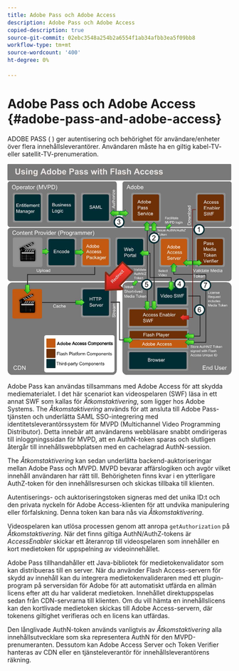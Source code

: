 ```yaml
---
title: Adobe Pass och Adobe Access
description: Adobe Pass och Adobe Access
copied-description: true
source-git-commit: 02ebc3548a254b2a6554f1ab34afbb3ea5f09bb8
workflow-type: tm+mt
source-wordcount: '400'
ht-degree: 0%

---
```


# Adobe Pass och Adobe Access {#adobe-pass-and-adobe-access}

ADOBE PASS ( [](https://www.adobe.com/products/adobepass/)) ger autentisering och behörighet för användare/enheter över flera innehållsleverantörer. Användaren måste ha en giltig kabel-TV- eller satellit-TV-prenumeration.

<!--<a id="fig_cln_bc2_44"></a>-->

![](assets/AdobePass_web.png)

Adobe Pass kan användas tillsammans med Adobe Access för att skydda mediematerialet. I det här scenariot kan videospelaren (SWF) läsa in ett annat SWF som kallas för *Åtkomstaktivering*, som ligger hos Adobe Systems. The *Åtkomstaktivering* används för att ansluta till Adobe Pass-tjänsten och underlätta SAML SSO-integrering med identitetsleverantörssystem för MVPD (Multichannel Video Programming Distributor). Detta innebär att användarens webbläsare snabbt omdirigeras till inloggningssidan för MVPD, att en AuthN-token sparas och slutligen återgår till innehållswebbplatsen med en cachelagrad AuthN-session.

The *Åtkomstaktivering* kan sedan underlätta backend-auktoriseringar mellan Adobe Pass och MVPD. MVPD bevarar affärslogiken och avgör vilket innehåll användaren har rätt till. Behörigheten finns kvar i en ytterligare AuthZ-token för den innehållsresursen och skickas tillbaka till klienten.

Autentiserings- och auktoriseringstoken signeras med det unika ID:t och den privata nyckeln för Adobe Access-klienten för att undvika manipulering eller förfalskning. Denna token kan bara nås via *Åtkomstaktivering*.

Videospelaren kan utlösa processen genom att anropa `getAuthorization` på *Åtkomstaktivering*. När det finns giltiga AuthN/AuthZ-tokens är *AccessEnabler* skickar ett återanrop till videospelaren som innehåller en kort medietoken för uppspelning av videoinnehållet.

Adobe Pass tillhandahåller ett Java-bibliotek för medietokenvalidator som kan distribueras till en server. När du använder Flash Access-servern för skydd av innehåll kan du integrera medietokenvalideraren med ett plugin-program på serversidan för Adobe för att automatiskt utfärda en allmän licens efter att du har validerat medietoken. Innehållet direktuppspelas sedan från CDN-servrarna till klienten. Om du vill hämta en innehållslicens kan den kortlivade medietoken skickas till Adobe Access-servern, där tokenens giltighet verifieras och en licens kan utfärdas.

Den långlivade AuthN-token används vanligtvis av *Åtkomstaktivering* alla innehållsutvecklare som ska representera AuthN för den MVPD-prenumeranten. Dessutom kan Adobe Access Server och Token Verifier hanteras av CDN eller en tjänsteleverantör för innehållsleverantörens räkning.
